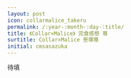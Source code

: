 ```yaml
---
layout: post
icon: collarmalice_takeru
permalink: /:year-:month-:day-:title/
title: 《Collar×Malice》 完食感想 尊
surtitle: Collar×Malice 笹塚尊
initial: cmsasazuka
---
```


待填
